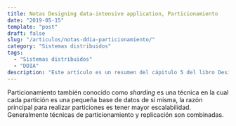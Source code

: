 ```yaml
---
title: Notas Designing data-intensive application, Particionamiento
date: "2019-05-15"
template: "post"
draft: false
slug: "/articulos/notas-ddia-particionamiento/"
category: "Sistemas distribuidos"
tags:
  - "Sistemas distribuidos"
  - "DDIA"
description: "Este artículo es un resumen del cápitulo 5 del libro Designing data-intensive application, este capítulo nos habla acerca de la replicación."
---
```


Particionamiento también conocido como *sharding* es una técnica en la cual cada partición es una pequeña base de datos de si misma, la razón principal para realizar particiones es tener mayor escalabilidad. Generalmente técnicas de particionamiento y replicación son combinadas.
